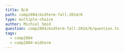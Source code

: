 ```yaml
---
title: N/A
path: comp2804/midterm-fall-2014/6
type: multiple-choice
author: Michiel Smid
question: comp2804/midterm-fall-2014/6/question.ts
tags:
  - comp2804
  - comp2804-midterm
---
```

